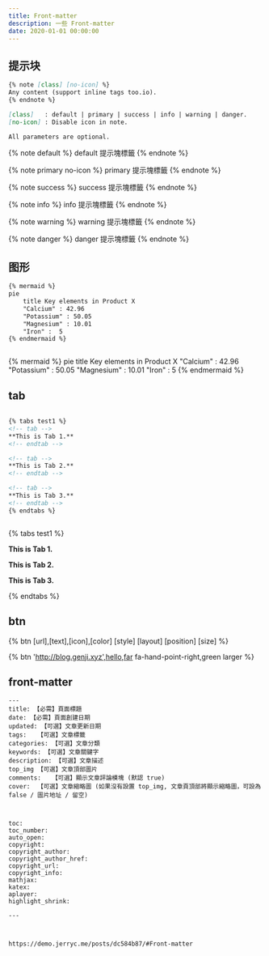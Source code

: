 ```yaml
---
title: Front-matter
description: 一些 Front-matter 
date: 2020-01-01 00:00:00
---
```

## 提示块

```Markdown
{% note [class] [no-icon] %}
Any content (support inline tags too.io).
{% endnote %}

[class]   : default | primary | success | info | warning | danger.
[no-icon] : Disable icon in note.

All parameters are optional.

```


{% note default %}
default 提示塊標籤
{% endnote %}

{% note primary no-icon %}
primary 提示塊標籤
{% endnote %}

{% note success %}
success 提示塊標籤
{% endnote %}

{% note info %}
info 提示塊標籤
{% endnote %}

{% note warning %}
warning 提示塊標籤
{% endnote %}

{% note danger %}
danger 提示塊標籤
{% endnote %}

## 图形



```Markdown
{% mermaid %}
pie
    title Key elements in Product X
    "Calcium" : 42.96
    "Potassium" : 50.05
    "Magnesium" : 10.01
    "Iron" :  5
{% endmermaid %}



```
{% mermaid %}
pie
    title Key elements in Product X
    "Calcium" : 42.96
    "Potassium" : 50.05
    "Magnesium" : 10.01
    "Iron" :  5
{% endmermaid %}



## tab 
```markdown

{% tabs test1 %}
<!-- tab -->
**This is Tab 1.**
<!-- endtab -->

<!-- tab -->
**This is Tab 2.**
<!-- endtab -->

<!-- tab -->
**This is Tab 3.**
<!-- endtab -->
{% endtabs %}



```
{% tabs test1 %}
<!-- tab -->
**This is Tab 1.**
<!-- endtab -->

<!-- tab -->
**This is Tab 2.**
<!-- endtab -->

<!-- tab -->
**This is Tab 3.**
<!-- endtab -->
{% endtabs %}



## btn

{% btn [url],[text],[icon],[color] [style] [layout] [position] [size] %}

{% btn 'http://blog.genji.xyz',hello,far fa-hand-point-right,green larger %}







## front-matter

```
---
title: 【必需】頁面標題 
date: 【必需】頁面創建日期 
updated: 【可選】文章更新日期 
tags:  	【可選】文章標籤 
categories: 【可選】文章分類
keywords: 【可選】文章關鍵字 
description: 【可選】文章描述
top_img 【可選】文章頂部圖片
comments: 	【可選】顯示文章評論模塊 (默認 true)
cover:  【可選】文章縮略圖 (如果沒有設置 top_img, 文章頁頂部將顯示縮略圖，可設為 false / 圖片地址 / 留空)



toc:
toc_number:
auto_open:
copyright:
copyright_author:
copyright_author_href:
copyright_url:
copyright_info:
mathjax:
katex:
aplayer:
highlight_shrink:

---



https://demo.jerryc.me/posts/dc584b87/#Front-matter
```




